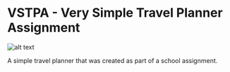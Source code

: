 # VSTPA - Very Simple Travel Planner Assignment

![alt text](https://photos-6.dropbox.com/t/2/AAAiWnJy_ZagkUNb5e7doODKbn5-UAmkpeSI2CHPeN71Sg/12/83194272/png/32x32/3/1520254800/0/2/vstpa.png/EJ654UAYodY0IAIoAg/EBuu2KDVxGMT5DEFJ2YUXx6o-p2vJyLNa2B2wLxAZUo?dl=0&preserve_transparency=1&size=2048x1536&size_mode=3 "Example")

A simple travel planner that was created as part of a school assignment.


